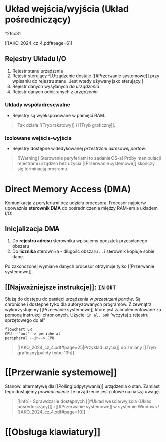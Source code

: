 # Układ wejścia/wyjścia (Układ pośredniczący)

^2fcc31

![[AKO_2024_cz_4.pdf#page=6]]

## Rejestry Układu I/O
1. Rejestr stanu urządzenia
2. Rejestr sterujący ^[Urządzenie dostaje [[#Przerwanie systemowe]] przy wpisaniu do rejestru stanu. Jest wtedy używany jako sterujący.]
3. Rejestr danych wysyłanych *do urządzenia*
4. Rejestr danych odbieranych *z urządzenia*
### Układy współadresowalne
- Rejestry są wyeksponowane w pamięci RAM. 
> Tak działa [[Tryb tekstowy]] i [[Tryb graficzny]].
### Izolowane wejście-wyjście
- Rejestry dostępne w dedykowanej *przestrzeni adresowej portów*.

>[!Warning] Sterowanie peryferiami to zadanie OS-a!
>Próby manipulacji rejestrami urządzeń bez użycia [[Przerwanie systemowe]] skończy się terminacją programu.
# Direct Memory Access (DMA)
Komunikacja z peryferiami bez udziału procesora. Procesor najpierw upoważnia **sterownik DMA** do pośredniczenia między RAM-em a układem I/O:
## Inicjalizacja DMA
1. Do **rejestru adresu** sterownika wpisujemy początek przesyłanego obszaru
2. Do **licznika** sterownika - długość obszaru
... i sterownik kopiuje sobie dane.

Po zakończonej wymianie danych procesor otrzymuje tylko [[Przerwanie systemowe]].
## [[Najważniejsze instrukcje]]: `IN` `OUT`
Służą do dostępu do pamięci urządzenia w *przestrzeni portów*. Są chronione i dostępne tylko dla autoryzowanych programów.
Z zewnątrz wykorzystujemy [[Przerwanie systemowe]] które jest zaimplementowane za pomocą instrukcji chronionych.
Użycie: `in al, 60h` "wczytaj z rejestru sprzętowego do al"

```mermaid
flowchart LR
CPU --"out"--> peripheral
peripheral --in--> CPU
```

> [[AKO_2024_cz_4.pdf#page=25|Przykład użycia]] do zmiany [[Tryb graficzny|palety trybu 13h]].

# [[Przerwanie systemowe]]
Stanowi alternatywę dla [[Polling|odpytywania]] urządzenia o stan. Zamiast tego dostajemy *powiadomienie* że urządzenie jest gotowe na naszą uwagę.

>[!info]- Sprawdzanie dostępnych [[#Układ wejścia/wyjścia (Układ pośredniczący)]] i [[#Przerwanie systemowe]] w systemie Windows
>![[AKO_2024_cz_4.pdf#page=10]]

# [[Obsługa klawiatury]]